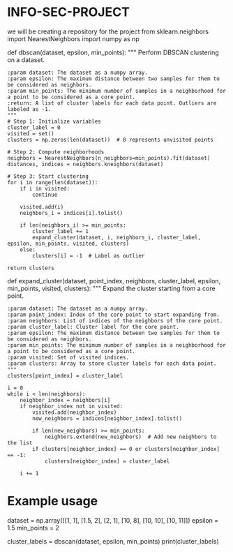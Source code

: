 # INFO-SEC-PROJECT
we will be creating a repository for the project
from sklearn.neighbors import NearestNeighbors
import numpy as np


def dbscan(dataset, epsilon, min_points):
    """
    Perform DBSCAN clustering on a dataset.

    :param dataset: The dataset as a numpy array.
    :param epsilon: The maximum distance between two samples for them to be considered as neighbors.
    :param min_points: The minimum number of samples in a neighborhood for a point to be considered as a core point.
    :return: A list of cluster labels for each data point. Outliers are labeled as -1.
    """
    # Step 1: Initialize variables
    cluster_label = 0
    visited = set()
    clusters = np.zeros(len(dataset))  # 0 represents unvisited points

    # Step 2: Compute neighborhoods
    neighbors = NearestNeighbors(n_neighbors=min_points).fit(dataset)
    distances, indices = neighbors.kneighbors(dataset)

    # Step 3: Start clustering
    for i in range(len(dataset)):
        if i in visited:
            continue

        visited.add(i)
        neighbors_i = indices[i].tolist()

        if len(neighbors_i) >= min_points:
            cluster_label += 1
            expand_cluster(dataset, i, neighbors_i, cluster_label, epsilon, min_points, visited, clusters)
        else:
            clusters[i] = -1  # Label as outlier

    return clusters


def expand_cluster(dataset, point_index, neighbors, cluster_label, epsilon, min_points, visited, clusters):
    """
    Expand the cluster starting from a core point.

    :param dataset: The dataset as a numpy array.
    :param point_index: Index of the core point to start expanding from.
    :param neighbors: List of indices of the neighbors of the core point.
    :param cluster_label: Cluster label for the core point.
    :param epsilon: The maximum distance between two samples for them to be considered as neighbors.
    :param min_points: The minimum number of samples in a neighborhood for a point to be considered as a core point.
    :param visited: Set of visited indices.
    :param clusters: Array to store cluster labels for each data point.
    """
    clusters[point_index] = cluster_label

    i = 0
    while i < len(neighbors):
        neighbor_index = neighbors[i]
        if neighbor_index not in visited:
            visited.add(neighbor_index)
            new_neighbors = indices[neighbor_index].tolist()

            if len(new_neighbors) >= min_points:
                neighbors.extend(new_neighbors)  # Add new neighbors to the list
            if clusters[neighbor_index] == 0 or clusters[neighbor_index] == -1:
                clusters[neighbor_index] = cluster_label

        i += 1


# Example usage
dataset = np.array([[1, 1], [1.5, 2], [2, 1], [10, 8], [10, 10], [10, 11]])
epsilon = 1.5
min_points = 2

cluster_labels = dbscan(dataset, epsilon, min_points)
print(cluster_labels)

